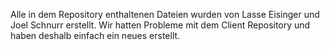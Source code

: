 Alle in dem Repository enthaltenen Dateien wurden von Lasse Eisinger und Joel Schnurr erstellt. Wir hatten Probleme mit dem Client Repository und haben deshalb einfach ein neues erstellt.
